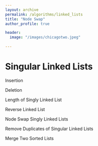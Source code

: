 ```yaml
---
layout: archive
permalink: /algorithms/linked_lists
title: "Node Swap"
author_profile: true

header:
  image: "/images/chicagotwo.jpeg"
  
---
```


# Singular Linked Lists


Insertion 

Deletion

Length of Singly Linked List

Reverse Linked List

Node Swap Singly Linked Lists

Remove Duplicates of Singular Linked Lists

Merge Two Sorted Lists

